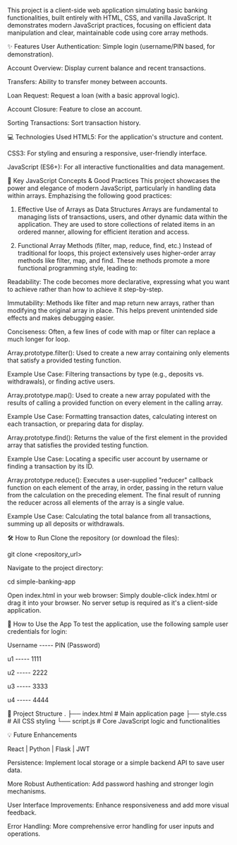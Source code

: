 This project is a client-side web application simulating basic banking functionalities, built entirely with HTML, CSS, and vanilla JavaScript. It demonstrates modern JavaScript practices, focusing on efficient data manipulation and clear, maintainable code using core array methods.

✨ Features
User Authentication: Simple login (username/PIN based, for demonstration).

Account Overview: Display current balance and recent transactions.

Transfers: Ability to transfer money between accounts.

Loan Request: Request a loan (with a basic approval logic).

Account Closure: Feature to close an account.

Sorting Transactions: Sort transaction history.

💻 Technologies Used
HTML5: For the application's structure and content.

CSS3: For styling and ensuring a responsive, user-friendly interface.

JavaScript (ES6+): For all interactive functionalities and data management.

🚀 Key JavaScript Concepts & Good Practices
This project showcases the power and elegance of modern JavaScript, particularly in handling data within arrays. Emphazising  the following good practices:

1. Effective Use of Arrays as Data Structures
Arrays are fundamental to managing lists of transactions, users, and other dynamic data within the application. They are used to store collections of related items in an ordered manner, allowing for efficient iteration and access.

2. Functional Array Methods (filter, map, reduce, find, etc.)
Instead of traditional for loops, this project extensively uses higher-order array methods like filter, map, and find. These methods promote a more functional programming style, leading to:

Readability: The code becomes more declarative, expressing what you want to achieve rather than how to achieve it step-by-step.

Immutability: Methods like filter and map return new arrays, rather than modifying the original array in place. This helps prevent unintended side effects and makes debugging easier.

Conciseness: Often, a few lines of code with map or filter can replace a much longer for loop.

Array.prototype.filter(): Used to create a new array containing only elements that satisfy a provided testing function.

Example Use Case: Filtering transactions by type (e.g., deposits vs. withdrawals), or finding active users.

Array.prototype.map(): Used to create a new array populated with the results of calling a provided function on every element in the calling array.

Example Use Case: Formatting transaction dates, calculating interest on each transaction, or preparing data for display.

Array.prototype.find(): Returns the value of the first element in the provided array that satisfies the provided testing function.

Example Use Case: Locating a specific user account by username or finding a transaction by its ID.

Array.prototype.reduce(): Executes a user-supplied "reducer" callback function on each element of the array, in order, passing in the return value from the calculation on the preceding element. The final result of running the reducer across all elements of the array is a single value.

Example Use Case: Calculating the total balance from all transactions, summing up all deposits or withdrawals.

🛠️ How to Run
Clone the repository (or download the files):

git clone <repository_url>

Navigate to the project directory:

cd simple-banking-app

Open index.html in your web browser:
Simply double-click index.html or drag it into your browser. No server setup is required as it's a client-side application.

🚀 How to Use the App
To test the application, use the following sample user credentials for login:

Username ----- PIN (Password)

u1 ----- 1111

u2 ----- 2222

u3 ----- 3333

u4 ----- 4444

📂 Project Structure
.
├── index.html        # Main application page
├── style.css         # All CSS styling
└── script.js         # Core JavaScript logic and functionalities

💡 Future Enhancements

React | Python | Flask | JWT

Persistence: Implement local storage or a simple backend API to save user data.

More Robust Authentication: Add password hashing and stronger login mechanisms.

User Interface Improvements: Enhance responsiveness and add more visual feedback.

Error Handling: More comprehensive error handling for user inputs and operations.
